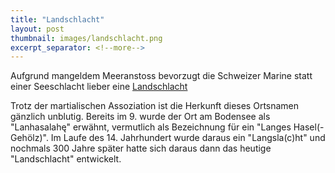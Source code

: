 ```yaml
---
title: "Landschlacht"
layout: post
thumbnail: images/landschlacht.png
excerpt_separator: <!--more-->
---
```


Aufgrund mangeldem Meeranstoss bevorzugt die Schweizer Marine statt einer Seeschlacht lieber eine [Landschlacht](https://s.geo.admin.ch/nmb62hppn39c)

Trotz der martialischen Assoziation ist die Herkunft dieses Ortsnamen gänzlich unblutig. Bereits im 9. wurde der Ort am Bodensee als "Lanhasalahę" erwähnt, vermutlich als Bezeichnung für ein "Langes Hasel(-Gehölz)". Im Laufe des 14. Jahrhundert wurde daraus ein "Langsla(c)ht" und nochmals 300 Jahre später hatte sich daraus dann das heutige "Landschlacht" entwickelt.
<!--more -->
